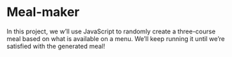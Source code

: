 # Meal-maker
In this project, we w’ll use JavaScript to randomly create a three-course meal based on what is available on a menu. We’ll keep running it until we’re satisfied with the generated meal!
